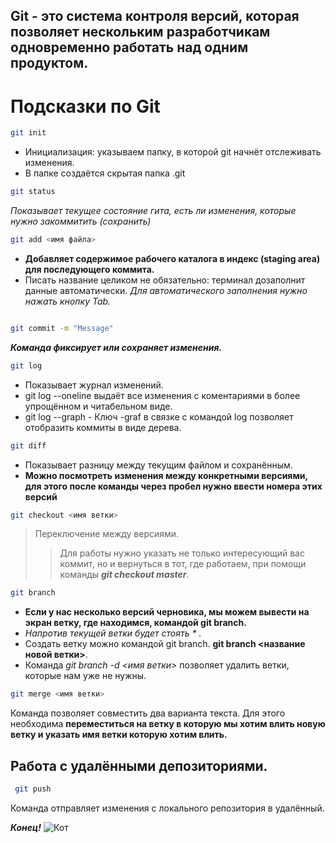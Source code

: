 ## Git - это система контроля версий, которая позволяет нескольким разработчикам одновременно работать над одним продуктом. 

# Подсказки по Git

```sh
git init
``` 
* Инициализация: указываем папку, в которой
git начнёт отслеживать изменения.
* В папке создаётся скрытая папка .git
```sh
git status
```
*Показывает текущее состояние гита, есть 
ли изменения, которые нужно закоммитить
(сохранить)*
```sh
git add <имя файла>
```
*  **Добавляет содержимое рабочего каталога 
в индекс (staging area) для последующего коммита.**
*  Писать название целиком не обязательно: терминал дозаполнит данные автоматически. *Для автоматического заполнения нужно нажать кнопку Tab.*
```sh

git commit -m "Message" 
```
__*Команда фиксирует или сохраняет изменения.*__

```sh
git log
```
* Показывает журнал изменений.
* git log --oneline выдаёт все изменения с коментариями в более упрощённом и читабельном виде.
* git log --graph - Ключ -graf в связке с командой log позволяет отобразить коммиты в виде дерева.
```sh
git diff
```
* Показывает разницу между текущим файлом
и сохранённым.
*  **Можно посмотреть изменения между конкретными версиями, для этого  после команды через пробел нужно ввести номера этих версий**
```sh
git checkout <имя ветки>

```
>Переключение между версиями.
>>Для работы нужно указать не только
интересующий вас коммит, но и вернуться 
в тот, где работаем, при помощи команды 
_**git checkout master**_.
```sh
git branch
```
* **Если у нас несколько версий черновика, мы
можем вывести на экран ветку, где находимся,
командой git branch.**
* *Напротив текущей ветки будет стоять * .* 
* Создать ветку можно командой git branch. 
**git branch <название новой ветки>**. 
*  Команда *git branch -d <имя ветки>* позволяет удалить ветки, которые нам уже не нужны.
```sh
git merge <имя ветки>
```
Команда позволяет совместить два варианта текста. Для этого необходима **переместиться на ветку в которую мы хотим влить новую ветку и указать имя ветки которую хотим влить.**

## Работа с удалёнными депозиториями.
```sh
 git push 
```
Команда отправляет изменения с локального репозитория в удалённый.

**_Конец!_** ![Кот](Kot.jpg)







